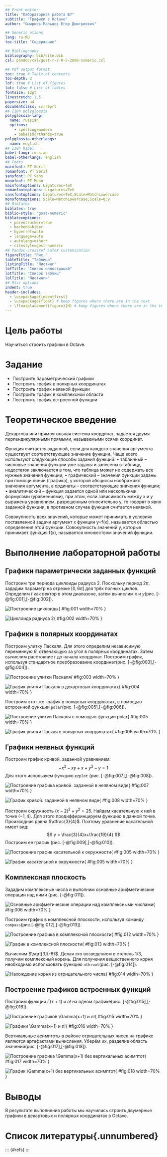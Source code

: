 ```yaml
---
## Front matter
title: "Лабораторная работа №7"
subtitle: "Графики в Octave"
author: "Смирнов-Мальцев Егор Дмитриевич"

## Generic otions
lang: ru-RU
toc-title: "Содержание"

## Bibliography
bibliography: bib/cite.bib
csl: pandoc/csl/gost-r-7-0-5-2008-numeric.csl

## Pdf output format
toc: true # Table of contents
toc-depth: 2
lof: true # List of figures
lot: false # List of tables
fontsize: 12pt
linestretch: 1.5
papersize: a4
documentclass: scrreprt
## I18n polyglossia
polyglossia-lang:
  name: russian
  options:
	- spelling=modern
	- babelshorthands=true
polyglossia-otherlangs:
  name: english
## I18n babel
babel-lang: russian
babel-otherlangs: english
## Fonts
mainfont: PT Serif
romanfont: PT Serif
sansfont: PT Sans
monofont: PT Mono
mainfontoptions: Ligatures=TeX
romanfontoptions: Ligatures=TeX
sansfontoptions: Ligatures=TeX,Scale=MatchLowercase
monofontoptions: Scale=MatchLowercase,Scale=0.9
## Biblatex
biblatex: true
biblio-style: "gost-numeric"
biblatexoptions:
  - parentracker=true
  - backend=biber
  - hyperref=auto
  - language=auto
  - autolang=other*
  - citestyle=gost-numeric
## Pandoc-crossref LaTeX customization
figureTitle: "Рис."
tableTitle: "Таблица"
listingTitle: "Листинг"
lofTitle: "Список иллюстраций"
lotTitle: "Список таблиц"
lolTitle: "Листинги"
## Misc options
indent: true
header-includes:
  - \usepackage{indentfirst}
  - \usepackage{float} # keep figures where there are in the text
  - \floatplacement{figure}{H} # keep figures where there are in the text
---
```


# Цель работы

Научиться строить графики в Octave.

# Задание

- Построить параметрический графики
- Построить график в полярных координатах
- Построить график неявной функции
- Построить график в комплексной области
- Построить график встроенной функции

# Теоретическое введение

Декартова или прямоугольная система координат, задается двумя перпендикулярными
прямыми, называемыми осями координат.

Функция считается заданной, если для каждого
значения аргумента существует соответствующее значение функции. Чаще всего используют
следующие способы задания функций:
• табличный – числовые значения функции уже заданы и занесены в таблицу,
недостаток заключается в том, что таблица может не содержать все нужные значения
функции;
• графический – значения функции заданы при помощи линии (графика), у которой
абсциссы изображают значения аргумента, а ординаты – соответствующие значения
функции;
• аналитический – функция задается одной или несколькими формулами
(уравнениями), при этом, если зависимость между х и у выражена уравнением,
разрешенным относительно у, то говорят о явно заданной функции, в противном случае
функция считается неявной.

Совокупность всех значений, которые может принимать в условиях поставленной
задачи аргумент х функции y=f(x), называется областью определения этой функции.
Совокупность значений y, которые принимает функция f(x), называется множеством
значений функции.

# Выполнение лабораторной работы

## Графики параметрически заданных функций

Построим три периода циклоиды радиуса 2. Поскольку период $2\pi$, зададим параметр на отрезке $[0,6\pi]$ для трёх полных циклов. Определим  $t$ как вектор в этом диапазоне, затем вычислим $x$ и $y$(рис. [-@fig:001],[-@fig:002]).

![Построение циклоиды](image/1.png){ #fig:001 width=70% }

![Циклоида радиуса 2](image/cycloid.png){ #fig:002 width=70% }

## Графики в полярных координатах

Построим улитку Паскаля. Для этого определим независимую переменную $\theta$, отвечающую за угол в полярных координатах. Затем вычислим расстояние $r$ до начала координат. Построим график, используя стандартное преобразование координат(рис. [-@fig:003],[-@fig:004]).

![Построение улитки Паскаля](image/2.png){ #fig:003 width=70% }

![График улитки Паскаля в декартовых координатах](image/limacon.png){ #fig:004 width=70% }

Построим этот же график в полярных координатах, с помощью встроенной функции `polar`(рис. [-@fig:005],[-@fig:006]).

![Построение улитки Паскаля с помощью функции polar](image/3.png){ #fig:005 width=70% }

![График улитки Паская в полярных координатах](image/limacon-polar.png){ #fig:006 width=70% }

## Графики неявных функций

Построим график кривой, заданной уравнением:
$$
-x^2-xy+x+y^2-y=1
$$
Для этого используем функцию `ezplot` (рис. [-@fig:007],[-@fig:008]).

![Построение графика кривой. заданной в неявном виде](image/4.png){ #fig:007 width=70% }

![График кривой. заданной в неявном виде](image/impl1.png){ #fig:008 width=70% }

Построим окружность $(x-2)^2 + y^2 = 25$. Найдем касательную к ней в точке $(-1,4)$. Для этого продиффиринцируем функцию в данной точке. Производная равна $\dfrac{3}{4}$. Поэтому уравнение касательной имеет вид:
$$
y = \frac{3}{4}x+\frac{19}{4}
$$
Построим ее график (рис. [-@fig:009],[-@fig:010]).

![Построение график касательной к окружности](image/5.png){ #fig:005 width=70% }

![График касательной к окружности](image/impl2.png){ #fig:005 width=70% }

## Комплексная плоскость

Зададим комплексные числа и выполним основные арифметические операции над ними (рис. [-@fig:011]).

![Основные арифметические операции над комплексными числами](image/6.png){ #fig:006 width=70% }

Построим график в комплексной плоскости, используя команду `compass`(рис.[-@fig:012],[-@fig:013]).

![Построение графика в комплексной плоскости](image/7.png){ #fig:012 width=70% }

![График в комплексной плоскости](image/complex.png){ #fig:013 width=70% }

Вычислим $\sqrt[3]{-8}$. Делая это возведением в степень $1/3$, получим комплексный корень. Для получения вещественного корня необходимо использовать функцию `nthroot`(рис. [-@fig:014]).

![Нахождение корня из отрицательного числа](image/8.png){ #fig:014 width=70% }

## Построение графиков встроенных функций

Построим функции $\Gamma(x+1)$ и $n!$ на одном графике(рис. [-@fig:015],[-@fig:016]).

![Построение графиков $\Gamma(x+1)$ и $n!$](image/9.png){ #fig:015 width=70% }

![Графики $\Gamma(x+1)$ и $n!$](image/gamma.png){ #fig:016 width=70% }

Вертикальные асимптоты в районе отрицательных чисел на графике являются артефактами вычисления. Уберём их, разделив область значений(рис. [-@fig:017],[-@fig:018]).

![Построение графика $\Gamma(x+1)$ без вертикальных асимптот](image/10.png){ #fig:017 width=70% }

![График $\Gamma(x+1)$ без вертикальных асимптот](image/gamma2.png){ #fig:018 width=70% }

# Выводы

В результате выполнения работы мы научились строить двумерные графики в декартовых и полярных координатах в Octave.

# Список литературы{.unnumbered}

::: {#refs}
:::
